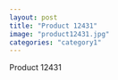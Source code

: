 ```yaml
---
layout: post
title: "Product 12431"
image: "product12431.jpg"
categories: "category1"
---
```

Product 12431
